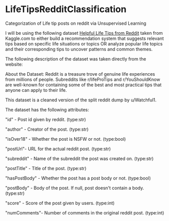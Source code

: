 # LifeTipsRedditClassification
Categorization of Life tip posts on reddit via Unsupervised Learning

I will be using the following dataset [Helpful Life Tips from Reddit](https://kaggle.com/datasets/asaniczka/helpful-life-tips-from-reddit-dataset-13k-tips) taken from Kaggle.com to either build a recommendation system that suggests relevant tips based on specific life situations or topics OR analyze popular life topics and their corresponding tips to uncover patterns and common themes.

The following description of the dataset was taken directly from the website:

About the Dataset:
Reddit is a treasure trove of genuine life experiences from millions of people. Subreddits like r/lifeProTips and r/YouShouldKnow are well-known for containing some of the best and most practical tips that anyone can apply to their life.

This dataset is a cleaned version of the split reddit dump by u/Watchful1.

The dataset has the following attributes:

"id" - Post id given by reddit. (type:str)

"author" - Creator of the post. (type:str)

"isOver18" - Whether the post is NSFW or not. (type:bool)

"postUrl"- URL for the actual reddit post. (type:str)

"subreddit" - Name of the subreddit the post was created on. (type:str)

"postTitle" - Title of the post. (type:str)

"hasPostBody" - Whether the post has a post body or not. (type:bool)

"postBody" - Body of the post. If null, post doesn't contain a body. (type:str)

"score" - Score of the post given by users. (type:int)

"numComments"- Number of comments in the original reddit post. (type:int)
